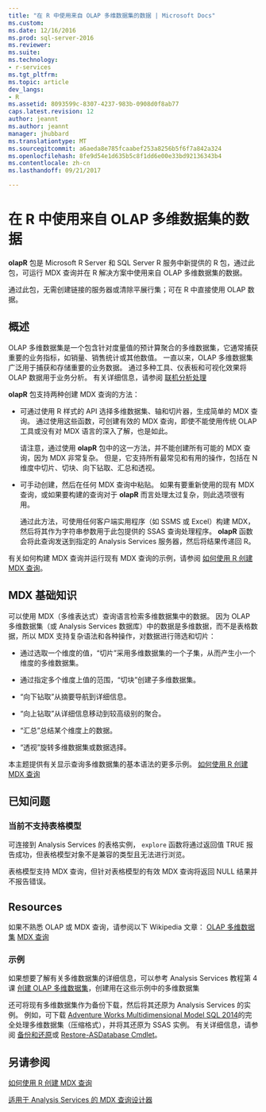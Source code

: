 ```yaml
---
title: "在 R 中使用来自 OLAP 多维数据集的数据 | Microsoft Docs"
ms.custom: 
ms.date: 12/16/2016
ms.prod: sql-server-2016
ms.reviewer: 
ms.suite: 
ms.technology:
- r-services
ms.tgt_pltfrm: 
ms.topic: article
dev_langs:
- R
ms.assetid: 8093599c-8307-4237-983b-0908d0f8ab77
caps.latest.revision: 12
author: jeannt
ms.author: jeannt
manager: jhubbard
ms.translationtype: MT
ms.sourcegitcommit: a6aeda8e785fcaabef253a8256b5f6f7a842a324
ms.openlocfilehash: 8fe9d54e1d635b5c8f1dd6e00e33bd92136343b4
ms.contentlocale: zh-cn
ms.lasthandoff: 09/21/2017

---
```

# <a name="using-data-from-olap-cubes-in-r"></a>在 R 中使用来自 OLAP 多维数据集的数据

**olapR** 包是 Microsoft R Server 和 SQL Server R 服务中新提供的 R 包，通过此包，可运行 MDX 查询并在 R 解决方案中使用来自 OLAP 多维数据集的数据。

通过此包，无需创建链接的服务器或清除平展行集；可在 R 中直接使用 OLAP 数据。

## <a name="overview"></a>概述

OLAP 多维数据集是一个包含针对度量值的预计算聚合的多维数据集，它通常捕获重要的业务指标，如销量、销售统计或其他数值。 一直以来，OLAP 多维数据集广泛用于捕获和存储重要的业务数据。 通过多种工具、仪表板和可视化效果将 OLAP 数据用于业务分析。 有关详细信息，请参阅 [联机分析处理](https://en.wikipedia.org/wiki/Online_analytical_processing)

**olapR** 包支持两种创建 MDX 查询的方法： 

- 可通过使用 R 样式的 API 选择多维数据集、轴和切片器，生成简单的 MDX 查询。 通过使用这些函数，可创建有效的 MDX 查询，即使不能使用传统 OLAP 工具或没有对 MDX 语言的深入了解，也是如此。

  请注意，通过使用 **olapR** 包中的这一方法，并不能创建所有可能的 MDX 查询，因为 MDX 非常复杂。 但是，它支持所有最常见和有用的操作，包括在 N 维度中切片、切块、向下钻取、汇总和透视。

+ 可手动创建，然后在任何 MDX 查询中粘贴。 如果有要重新使用的现有 MDX 查询，或如果要构建的查询对于 **olapR** 而言处理太过复杂，则此选项很有用。 

  通过此方法，可使用任何客户端实用程序（如 SSMS 或 Excel）构建 MDX，然后将其作为字符串参数用于此包提供的 SSAS 查询处理程序。 **olapR** 函数会将此查询发送到指定的 Analysis Services 服务器，然后将结果传递回 R。

有关如何构建 MDX 查询并运行现有 MDX 查询的示例，请参阅 [如何使用 R 创建 MDX 查询](../../advanced-analytics/r-services/how-to-create-mdx-queries-using-olapr.md)。


## <a name="mdx-basics"></a>MDX 基础知识

可以使用 MDX（多维表达式）查询语言检索多维数据集中的数据。 因为 OLAP 多维数据集（或 Analysis Services 数据库）中的数据是多维数据，而不是表格数据，所以 MDX 支持复杂语法和各种操作，对数据进行筛选和切片：

+ 通过选取一个维度的值，“切片”采用多维数据集的一个子集，从而产生小一个维度的多维数据集。 

+ 通过指定多个维度上值的范围，“切块”创建子多维数据集。

+ “向下钻取”从摘要导航到详细信息。

+ “向上钻取”从详细信息移动到较高级别的聚合。

+ “汇总”总结某个维度上的数据。

+ “透视”旋转多维数据集或数据选择。

本主题提供有关显示查询多维数据集的基本语法的更多示例。
[如何使用 R 创建 MDX 查询](../../advanced-analytics/r-services/how-to-create-mdx-queries-using-olapr.md)


## <a name="known-issues"></a>已知问题

### <a name="tabular-models-not-supported-currently"></a>当前不支持表格模型

可连接到 Analysis Services 的表格实例， `explore` 函数将通过返回值 TRUE 报告成功，但表格模型对象不是兼容的类型且无法进行浏览。 

表格模型支持 MDX 查询，但针对表格模型的有效 MDX 查询将返回 NULL 结果并不报告错误。

## <a name="resources"></a>Resources

如果不熟悉 OLAP 或 MDX 查询，请参阅以下 Wikipedia 文章： [OLAP 多维数据集](https://en.wikipedia.org/wiki/OLAP_cube)
[MDX 查询](https://en.wikipedia.org/wiki/MultiDimensional_eXpressions)

### <a name="samples"></a>示例

如果想要了解有关多维数据集的详细信息，可以参考 Analysis Services 教程第 4 课 [创建 OLAP 多维数据集](/sql-docs/docs/analysis-services/multidimensional-modeling-adventure-works-tutorial)，创建用在这些示例中的多维数据集

还可将现有多维数据集作为备份下载，然后将其还原为 Analysis Services 的实例。 例如，可下载 [Adventure Works Multidimensional Model SQL 2014](http://msftdbprodsamples.codeplex.com/downloads/get/882334)的完全处理多维数据集（压缩格式），并将其还原为 SSAS 实例。 有关详细信息，请参阅 [备份和还原](../../analysis-services/multidimensional-models/backup-and-restore-of-analysis-services-databases.md)或 [Restore-ASDatabase Cmdlet](../../analysis-services/powershell/restore-asdatabase-cmdlet.md)。

## <a name="see-also"></a>另请参阅
[如何使用 R 创建 MDX 查询](../../advanced-analytics/r-services/how-to-create-mdx-queries-using-olapr.md)

[适用于 Analysis Services 的 MDX 查询设计器](http://msdn.microsoft.com/library/7e288eee-2d37-485e-a6a0-dbba5e041e26)



